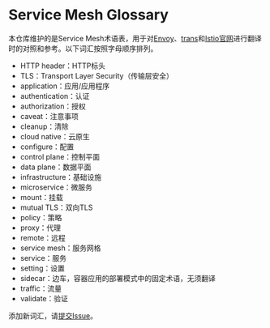 # Service Mesh Glossary

本仓库维护的是Service Mesh术语表，用于对[Envoy](https://github.com/servicemesher/envoy)、[trans](https://github.com/servicemesher/trans)和[Istio官网](https://github.com/istio/istio.github.io)进行翻译时的对照和参考。以下词汇按照字母顺序排列。

- HTTP header：HTTP标头
- TLS：Transport Layer Security（传输层安全）
- application：应用/应用程序
- authentication：认证
- authorization：授权
- caveat：注意事项
- cleanup：清除
- cloud native：云原生
- configure：配置
- control plane：控制平面
- data plane：数据平面
- infrastructure：基础设施
- microservice：微服务
- mount：挂载
- mutual TLS：双向TLS
- policy：策略
- proxy：代理
- remote：远程
- service mesh：服务网格
- service：服务
- setting：设置
- sidecar：边车，容器应用的部署模式中的固定术语，无须翻译
- traffic：流量
- validate：验证

添加新词汇，请[提交Issue](https://github.com/servicemesher/glossary/issues/new)。